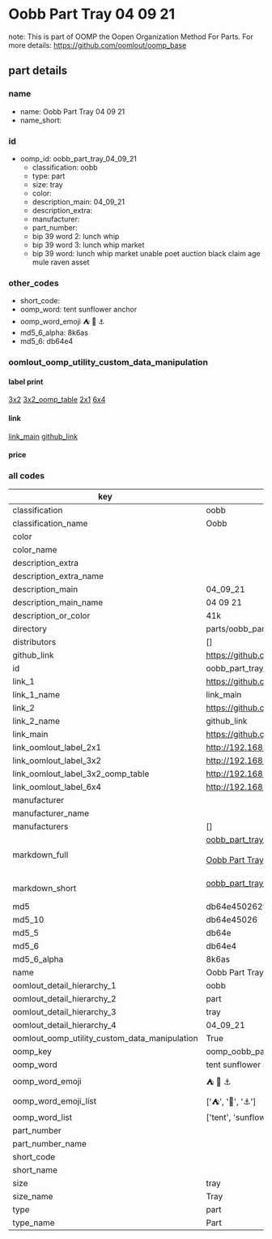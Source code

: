 # Oobb Part Tray 04 09 21  

note: This is part of OOMP the Oopen Organization Method For Parts. For more details: https://github.com/oomlout/oomp_base

##  part details





### name
* name: Oobb Part Tray 04 09 21
* name_short: 
### id
* oomp_id: oobb_part_tray_04_09_21
  * classification: oobb
  * type: part
  * size: tray
  * color: 
  * description_main: 04_09_21
  * description_extra: 
  * manufacturer: 
  * part_number: 
  * bip 39 word 2: lunch whip
  * bip 39 word 3: lunch whip market
  * bip 39 word: lunch whip market unable poet auction black claim age mule raven asset

### other_codes
* short_code: 
* oomp_word: tent sunflower anchor
* oomp_word_emoji :tent: :sunflower: :anchor:
* md5_6_alpha: 8k6as
* md5_6: db64e4






### oomlout_oomp_utility_custom_data_manipulation
#### label print
[3x2](http://192.168.1.245:1112/?label=oomp%208k6as)
[3x2_oomp_table](http://192.168.1.107:1112/?label=oomp%208k6as)
[2x1](http://192.168.1.242:1112/?label=oomp%208k6as)
[6x4](http://192.168.1.55:1112/?label=oomp%208k6as)    

#### link

[link_main](https://github.com/oomlout/oomlout_oomp_current_version_messy/tree/main/parts/oobb_part_tray_04_09_21) [github_link](https://github.com/oomlout/oomlout_oomp_part_src/tree/main/parts/oobb_part_tray_04_09_21)                             

#### price







### all codes 
| key | value |  
| --- | --- |  
| classification | oobb |  
| classification_name | Oobb |  
| color |  |  
| color_name |  |  
| description_extra |  |  
| description_extra_name |  |  
| description_main | 04_09_21 |  
| description_main_name | 04 09 21 |  
| description_or_color | 41k |  
| directory | parts/oobb_part_tray_04_09_21 |  
| distributors | [] |  
| github_link | https://github.com/oomlout/oomlout_oomp_part_src/tree/main/parts/oobb_part_tray_04_09_21 |  
| id | oobb_part_tray_04_09_21 |  
| link_1 | https://github.com/oomlout/oomlout_oomp_current_version_messy/tree/main/parts/oobb_part_tray_04_09_21 |  
| link_1_name | link_main |  
| link_2 | https://github.com/oomlout/oomlout_oomp_part_src/tree/main/parts/oobb_part_tray_04_09_21 |  
| link_2_name | github_link |  
| link_main | https://github.com/oomlout/oomlout_oomp_current_version_messy/tree/main/parts/oobb_part_tray_04_09_21 |  
| link_oomlout_label_2x1 | http://192.168.1.242:1112/?label=oomp%208k6as |  
| link_oomlout_label_3x2 | http://192.168.1.245:1112/?label=oomp%208k6as |  
| link_oomlout_label_3x2_oomp_table | http://192.168.1.107:1112/?label=oomp%208k6as |  
| link_oomlout_label_6x4 | http://192.168.1.55:1112/?label=oomp%208k6as |  
| manufacturer |  |  
| manufacturer_name |  |  
| manufacturers | [] |  
| markdown_full | [oobb_part_tray_04_09_21](https://github.com/oomlout/oomlout_oomp_current_version_messy/tree/main/parts/oobb_part_tray_04_09_21)<br>[](https://github.com/oomlout/oomlout_oomp_current_version_messy/tree/main/parts/oobb_part_tray_04_09_21)<br>[Oobb Part Tray 04 09 21](https://github.com/oomlout/oomlout_oomp_current_version_messy/tree/main/parts/oobb_part_tray_04_09_21)<br><br> |  
| markdown_short | [oobb_part_tray_04_09_21](https://github.com/oomlout/oomlout_oomp_current_version_messy/tree/main/parts/oobb_part_tray_04_09_21)<br><br> |  
| md5 | db64e4502629a2dc3bd39ec5107e9c29 |  
| md5_10 | db64e45026 |  
| md5_5 | db64e |  
| md5_6 | db64e4 |  
| md5_6_alpha | 8k6as |  
| name | Oobb Part Tray 04 09 21 |  
| oomlout_detail_hierarchy_1 | oobb |  
| oomlout_detail_hierarchy_2 | part |  
| oomlout_detail_hierarchy_3 | tray |  
| oomlout_detail_hierarchy_4 | 04_09_21 |  
| oomlout_oomp_utility_custom_data_manipulation | True |  
| oomp_key | oomp_oobb_part_tray_04_09_21 |  
| oomp_word | tent sunflower anchor |  
| oomp_word_emoji | :tent: :sunflower: :anchor: |  
| oomp_word_emoji_list | [':tent:', ':sunflower:', ':anchor:'] |  
| oomp_word_list | ['tent', 'sunflower', 'anchor'] |  
| part_number |  |  
| part_number_name |  |  
| short_code |  |  
| short_name |  |  
| size | tray |  
| size_name | Tray |  
| type | part |  
| type_name | Part |  
